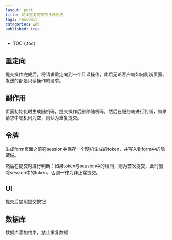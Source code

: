 ```yaml
---
layout: post
title: 防止重复提交的几种办法
tags: resubmit
categories: web
published: true
---
```


* TOC 
{:toc}





## 重定向
提交操作完成后，将请求重定向到一个只读操作，此后无论客户端如何刷新页面，发送的都是只读操作的请求。

## 副作用
页面初始化时生成随机码，提交操作后删除随机码，然后在服务端进行判断，如果请求中随机码为空，则认为重复提交。

## 令牌
生成form页面之前在session中保存一个随机生成的token，并写入到form中的隐藏域。

然后在提交时进行判断：如果token与session中的相同，则为首次提交，此时删除session中的token，否则一律为非正常提交。

## UI
提交后禁用提交按钮

## 数据库
数据库添加约束，禁止重复数据
